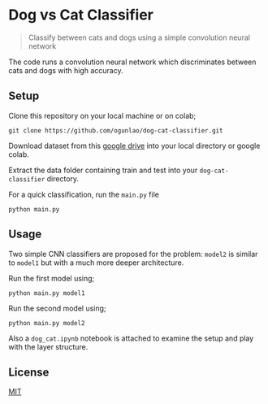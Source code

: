 # Dog vs Cat Classifier
> Classify between cats and dogs using a simple convolution neural network

The code runs a convolution neural network which discriminates between cats and dogs with high accuracy.

## Setup

Clone this repository on your local machine or on colab;

```shell
git clone https://github.com/ogunlao/dog-cat-classifier.git
```

Download dataset from this [google drive](https://drive.google.com/file/d/1Cn0B9Zr2irUnZcHqODT9IilGHf9fZ61R/view) into your local directory or google colab.

Extract the data folder containing train and test into your `dog-cat-classifier` directory.

For a quick classification, run the `main.py` file

```shell
python main.py
```

## Usage

Two simple CNN classifiers are proposed for the problem: `model2` is similar to `model1` but with a much more deeper architecture.

Run the first model using;

```shell
python main.py model1
```

Run the second model using;

```shell
python main.py model2
```

Also a `dog_cat.ipynb` notebook is attached to examine the setup and play with the layer structure.

## License

[MIT](https://choosealicense.com/licenses/mit/)